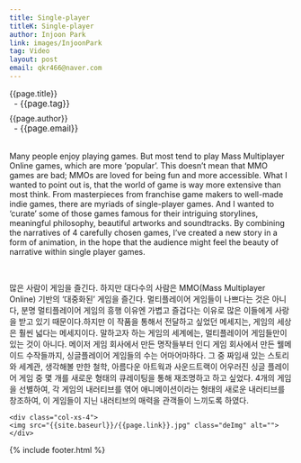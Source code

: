 ```yaml
---
title: Single-player
titleK: Single-player
author: Injoon Park
link: images/InjoonPark
tag: Video
layout: post
email: qkr466@naver.com
---	
```


<div class="container">

<div class="deDep">
{{page.title}}<br>
<p style="font-size:15px; margin:0px; padding:0px 0px 0px 8px; margin:0px 0px 8px 0px;">- {{page.tag}}</p>
{{page.author}}<br>
<p style="font-size:15px; margin:0px; padding:0px 0px 0px 8px;">- {{page.email}}</p>
</div>

<br>

<div class="det lato">



Many people enjoy playing games. But most tend to play Mass Multiplayer Online games, which are more ‘popular’. This doesn’t mean that MMO games are bad; MMOs are loved for being fun and more accessible. What I wanted to point out is, that the world of game is way more extensive than most think. From masterpieces from franchise game makers to well-made indie games, there are myriads of single-player games. And I wanted to ‘curate’ some of those games famous for their intriguing storylines, meaningful philosophy, beautiful artworks and soundtracks. By combining the narratives of 4 carefully chosen games, I’ve created a new story in a form of animation, in the hope that the audience might feel the beauty of narrative within single player games.



</div>

<br>

<div class="noto">

많은 사람이 게임을 즐긴다. 하지만 대다수의 사람은 MMO(Mass Multiplayer Online) 기반의 ‘대중화된’ 게임을 즐긴다. 멀티플레이어 게임들이 나쁘다는 것은 아니다, 분명 멀티플레이어 게임의 흥행 이유엔 가볍고 즐겁다는 이유로 많은 이들에게 사랑을 받고 있기 때문이다.하지만 이 작품을 통해서 전달하고 싶었던 메세지는, 게임의 세상은 훨씬 넓다는 메세지이다. 말하고자 하는 게임의 세계에는, 멀티플레이어 게임들만이 있는 것이 아니다. 메이저 게임 회사에서 만든 명작들부터 인디 게임 회사에서 만든 웰메이드 수작들까지, 싱글플레이어 게임들의 수는 어마어마하다. 그 중 짜임새 있는 스토리와 세계관, 생각해볼 만한 철학, 아름다운 아트웍과 사운드트랙이 어우러진 싱글 플레이어 게임 중 몇 개를 새로운 형태의 큐레이팅을 통해 재조명하고 하고 싶었다. 4개의 게임을 선별하여, 각 게임의 내러티브를 엮어 애니메이션이라는 형태의 새로운 내러티브를 창조하여, 이 게임들이 지닌 내러티브의 매력을 관객들이 느끼도록 하였다.


</div>

<div class="row noto">
	
	<div class="col-xs-4">
	<img src="{{site.baseurl}}/{{page.link}}.jpg" class="deImg" alt=""></div>
	
</div>

	

</div> 

{% include footer.html %}